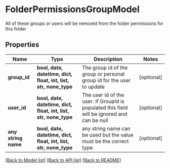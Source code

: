 # FolderPermissionsGroupModel

All of these groups or users will be removed from the folder permissions for this folder

## Properties
Name | Type | Description | Notes
------------ | ------------- | ------------- | -------------
**group_id** | **bool, date, datetime, dict, float, int, list, str, none_type** | The group id of the group or personal group id for the user to update | [optional] 
**user_id** | **bool, date, datetime, dict, float, int, list, str, none_type** | The user id of the user.  If GroupId is populated this field will be ignored and can be null | [optional] 
**any string name** | **bool, date, datetime, dict, float, int, list, str, none_type** | any string name can be used but the value must be the correct type | [optional]

[[Back to Model list]](../README.md#documentation-for-models) [[Back to API list]](../README.md#documentation-for-api-endpoints) [[Back to README]](../README.md)


